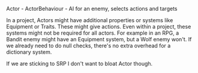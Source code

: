﻿

Actor - 
ActorBehaviour - AI for an enemy, selects actions and targets

In a project, Actors might have additional properties or systems like Equipment or Traits. These might give actions.
Even within a project, these systems might not be required for all actors. For example in an RPG, a Bandit enemy might have an Equipment system, but a Wolf enemy won't.
If we already need to do null checks, there's no extra overhead for a dictionary system.

If we are sticking to SRP I don't want to bloat Actor though.